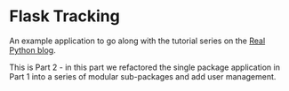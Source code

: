 Flask Tracking
==============

An example application to go along with the tutorial series on the [Real Python blog](http://www.realpython.com/blog/).

This is Part 2 - in this part we refactored the single package application in Part 1 into a series of modular sub-packages and add user management. 
